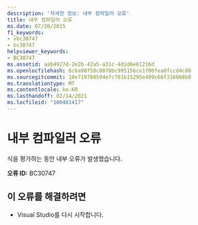 ```yaml
---
description: '자세한 정보: 내부 컴파일러 오류'
title: 내부 컴파일러 오류
ms.date: 07/20/2015
f1_keywords:
- vbc30747
- bc30747
helpviewer_keywords:
- BC30747
ms.assetid: aab4927d-2e2b-42a5-a31c-4d1d6e61216d
ms.openlocfilehash: 6cba98f58c8070bc995156ce1f00fea8fccd4c80
ms.sourcegitcommit: 10e719780594efc781b15295e499c66f316068b8
ms.translationtype: MT
ms.contentlocale: ko-KR
ms.lasthandoff: 02/14/2021
ms.locfileid: "100481417"
---
```

# <a name="internal-compiler-error"></a>내부 컴파일러 오류

식을 평가하는 동안 내부 오류가 발생했습니다.  
  
 **오류 ID:** BC30747  
  
## <a name="to-correct-this-error"></a>이 오류를 해결하려면  
  
- Visual Studio를 다시 시작합니다.  
